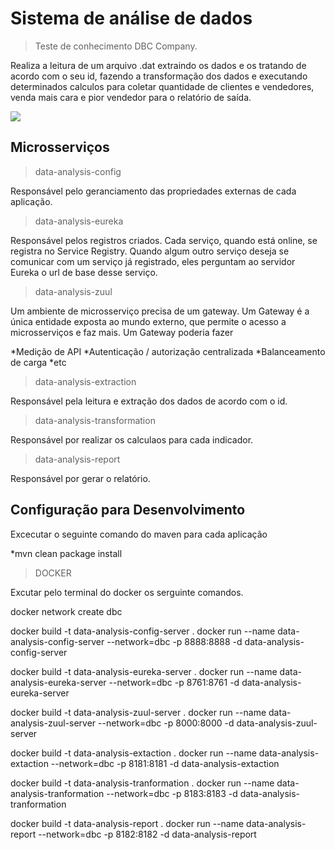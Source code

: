 # Sistema de análise de dados
> Teste de conhecimento DBC Company.

Realiza a leitura de um arquivo .dat extraindo os dados e os tratando de acordo com o seu id, fazendo a transformação dos dados e executando determinados calculos para coletar quantidade de clientes e vendedores, venda mais cara e pior vendedor para o relatório de saída. 

![](../header.png)

## Microsserviços

> data-analysis-config

Responsável pelo geranciamento das propriedades externas de cada aplicação.

> data-analysis-eureka

Responsável pelos registros criados. 
Cada serviço, quando está online, se registra no Service Registry. Quando algum outro serviço deseja se comunicar com um serviço já registrado, eles perguntam ao servidor Eureka o url de base desse serviço.

> data-analysis-zuul

Um ambiente de microsserviço precisa de um gateway. Um Gateway é a única entidade exposta ao mundo externo, que permite o acesso a microsserviços e faz mais. Um Gateway poderia fazer

*Medição de API
*Autenticação / autorização centralizada
*Balanceamento de carga
*etc

> data-analysis-extraction

Responsável pela leitura e extração dos dados de acordo com o id.

> data-analysis-transformation

Responsável por realizar os calculaos para cada indicador.

> data-analysis-report

Responsável por gerar o relatório.


## Configuração para Desenvolvimento

Excecutar o seguinte comando do maven para cada aplicação 

*mvn clean package install

> DOCKER

Excutar pelo terminal do docker os serguinte comandos.

docker network create dbc

docker build -t data-analysis-config-server .
docker run --name data-analysis-config-server --network=dbc -p 8888:8888 -d data-analysis-config-server

docker build -t data-analysis-eureka-server .
docker run --name data-analysis-eureka-server --network=dbc -p 8761:8761 -d data-analysis-eureka-server

docker build -t data-analysis-zuul-server .
docker run --name data-analysis-zuul-server --network=dbc -p 8000:8000 -d data-analysis-zuul-server

docker build -t data-analysis-extaction .
docker run --name data-analysis-extaction --network=dbc -p 8181:8181 -d data-analysis-extaction

docker build -t data-analysis-tranformation .
docker run --name data-analysis-tranformation --network=dbc -p 8183:8183 -d data-analysis-tranformation

docker build -t data-analysis-report .
docker run --name data-analysis-report --network=dbc -p 8182:8182 -d data-analysis-report



